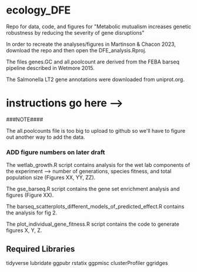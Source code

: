 # ecology_DFE
Repo for data, code, and figures for "Metabolic mutualism increases genetic robustness by reducing the severity of gene disruptions"


In order to recreate the analyses/figures in Martinson & Chacon 2023, download the repo and then open the DFE_analysis.Rproj.

The files genes.GC and all.poolcount are derived from the FEBA barseq pipeline described in Wetmore 2015. 

The Salmonella LT2 gene annotations were downloaded from uniprot.org. 

# instructions go here --> 

###NOTE####

The all.poolcounts file is too big to upload to github so we'll have to figure out another way to add the data. 

### ADD figure numbers on later draft ###

The wetlab_growth.R script contains analysis for the wet lab components of the experiment --> number of generations, species fitness, and total population size (Figures XX, YY, ZZ).

The gse_barseq.R script contains the gene set enrichment analysis and figures (Figure XX).

The barseq_scatterplots_different_models_of_predicted_effect.R contains the analysis for fig 2. 

The plot_individual_gene_fitness.R script contains the code to generate figures X, Y, Z.

## Required Libraries ##
tidyverse
lubridate
ggpubr
rstatix
ggpmisc
clusterProfiler
ggridges
